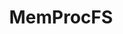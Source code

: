 ---
title: "MemProcFS"
description: "Memory analysis toolkit exposing physical memory as a filesystem, enabling live memory forensics, extraction, and analysis of processes and artifacts."
platforms: ["windows"]
categories: ["Memory Forensics"]
tags: ["memory-analysis", "forensics", "windows", "filesystem", "live-analysis"]
url: "https://github.com/ufrisk/MemProcFS"
---